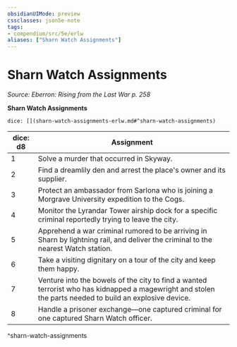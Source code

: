 ```yaml
---
obsidianUIMode: preview
cssclasses: json5e-note
tags:
- compendium/src/5e/erlw
aliases: ["Sharn Watch Assignments"]
---
```

# Sharn Watch Assignments
*Source: Eberron: Rising from the Last War p. 258* 

**Sharn Watch Assignments**

`dice: [](sharn-watch-assignments-erlw.md#^sharn-watch-assignments)`

| dice: d8 | Assignment |
|----------|------------|
| 1 | Solve a murder that occurred in Skyway. |
| 2 | Find a dreamlily den and arrest the place's owner and its supplier. |
| 3 | Protect an ambassador from Sarlona who is joining a Morgrave University expedition to the Cogs. |
| 4 | Monitor the Lyrandar Tower airship dock for a specific criminal reportedly trying to leave the city. |
| 5 | Apprehend a war criminal rumored to be arriving in Sharn by lightning rail, and deliver the criminal to the nearest Watch station. |
| 6 | Take a visiting dignitary on a tour of the city and keep them happy. |
| 7 | Venture into the bowels of the city to find a wanted terrorist who has kidnapped a magewright and stolen the parts needed to build an explosive device. |
| 8 | Handle a prisoner exchange—one captured criminal for one captured Sharn Watch officer. |
^sharn-watch-assignments